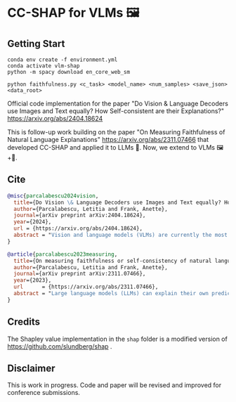 # CC-SHAP for VLMs 🖼️

## Getting Start

```
conda env create -f environment.yml
conda activate vlm-shap
python -m spacy download en_core_web_sm

python faithfulness.py <c_task> <model_name> <num_samples> <save_json> <data_root>
```

Official code implementation for the paper "Do Vision &amp; Language Decoders use Images and Text equally? How Self-consistent are their Explanations?" https://arxiv.org/abs/2404.18624

This is follow-up work building on the paper "On Measuring Faithfulness of Natural Language Explanations" https://arxiv.org/abs/2311.07466  that developed CC-SHAP and applied it to LLMs 📃.
Now, we extend to VLMs 🖼️+📃.

## Cite
```bibtex
@misc{parcalabescu2024vision,
  title={Do Vision \& Language Decoders use Images and Text equally? How Self-consistent are their Explanations?},
  author={Parcalabescu, Letitia and Frank, Anette},
  journal={arXiv preprint arXiv:2404.18624},
  year={2024},
  url = {https://arxiv.org/abs/2404.18624},
  abstract = "Vision and language models (VLMs) are currently the most generally performant architectures on multimodal tasks. Next to their predictions, they can also produce explanations, either in post-hoc or CoT settings. However, it is not clear how much they use the vision and text modalities when generating predictions or explanations. In this work, we investigate if VLMs rely on modalities differently when generating explanations as opposed to when they provide answers. We also evaluate the self-consistency of VLM decoders in both post-hoc and CoT explanation settings, by extending existing tests and measures to VLM decoders. We find that VLMs are less self-consistent than LLMs. The text contributions in VL decoders are much larger than the image contributions across all measured tasks. And the contributions of the image are significantly larger for explanation generations than for answer generation. This difference is even larger in CoT compared to the post-hoc explanation setting. We also provide an up-to-date benchmarking of state-of-the-art VL decoders on the VALSE benchmark, which to date focused only on VL encoders. We find that VL decoders are still struggling with most phenomena tested by VALSE.",
}
```

```bibtex
@article{parcalabescu2023measuring,
  title={On measuring faithfulness or self-consistency of natural language explanations},
  author={Parcalabescu, Letitia and Frank, Anette},
  journal={arXiv preprint arXiv:2311.07466},
  year={2023},
  url      = {https://arxiv.org/abs/2311.07466},
  abstract = "Large language models (LLMs) can explain their own predictions, through post-hoc or Chain-of-Thought (CoT) explanations. However the LLM could make up reasonably sounding explanations that are unfaithful to its underlying reasoning. Recent work has designed tests that aim to judge the faithfulness of either post-hoc or CoT explanations. In this paper we argue that existing faithfulness tests are not actually measuring faithfulness in terms of the models' inner workings, but only evaluate their self-consistency on the output level. The aims of our work are two-fold. i) We aim to clarify the status of existing faithfulness tests in terms of model explainability, characterising them as self-consistency tests instead. This assessment we underline by constructing a Comparative Consistency Bank for self-consistency tests that for the first time compares existing tests on a common suite of 11 open-source LLMs and 5 datasets -- including ii) our own proposed self-consistency measure CC-SHAP. CC-SHAP is a new fine-grained measure (not test) of LLM self-consistency that compares a model's input contributions to answer prediction and generated explanation. With CC-SHAP, we aim to take a step further towards measuring faithfulness with a more interpretable and fine-grained method. Code available at https://github.com/Heidelberg-NLP/CC-SHAP", 
}
```

## Credits
The Shapley value implementation in the `shap` folder is a modified version of https://github.com/slundberg/shap .

## Disclaimer
This is work in progress. Code and paper will be revised and improved for conference submissions.
